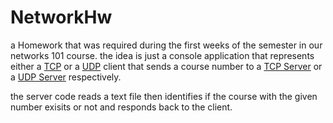 # NetworkHw

a Homework that was required during the first weeks of the semester in our networks 101 course.
the idea is just a console application that represents either a [TCP](https://github.com/HuangLinBao/NetworkHw) or a [UDP](https://github.com/HuangLinBao/NetworkHwUdp) client that sends a course number to a [TCP Server](https://github.com/HuangLinBao/NetworkServerHw) or a [UDP Server](https://github.com/HuangLinBao/NetworkHwUDPserver) respectively.

the server code reads a text file then identifies if the course with the given number exisits or not and responds back to the client.
